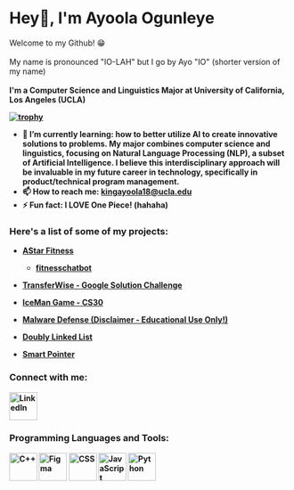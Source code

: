 # Hey👋, I'm Ayoola Ogunleye 

Welcome to my Github! 😁
<br>
<br>
My name is pronounced "IO-LAH" but I go by Ayo "IO" (shorter version of my name)
<br>
<br>
<b>I'm a Computer Science and Linguistics Major at University of California, Los Angeles (UCLA) <b>

[![trophy](https://github-profile-trophy.vercel.app/?username=ayoola135790)](https://github.com/ryo-ma/github-profile-trophy)

- 🌱 I’m currently learning: how to better utilize AI to create innovative solutions to problems. My major combines computer science and linguistics, focusing on Natural Language Processing (NLP), a subset of Artificial Intelligence. I believe this interdisciplinary approach will be invaluable in my future career in technology, specifically in product/technical program management.
- 📫 How to reach me: kingayoola18@ucla.edu
- ⚡ Fun fact: I <b>LOVE<b> One Piece! (hahaha)

### Here's a list of some of my projects:

- [AStar Fitness](https://github.com/Shoheicode/fitness-app-project)
  - [fitnesschatbot](https://github.com/ayoola135790/fitnesschatbot)
- [TransferWise - Google Solution Challenge](https://github.com/El-Camino-Google-Developer-Student-Club/El-Camino-2023-Solution-Challenge)
- [IceMan Game - CS30](https://github.com/ayoola135790/icemanproj)
- [Malware Defense (Disclaimer - Educational Use Only!)](https://github.com/ucla-e1-malware/final-project-sand)

- [Doubly Linked List]()
- [Smart Pointer]()



### Connect with me: 
[<img src="https://upload.wikimedia.org/wikipedia/commons/c/ca/LinkedIn_logo_initials.png" alt="LinkedIn" width="50">](https://www.linkedin.com/in/emmanuel-o-455537212)
<br>

### Programming Languages and Tools:
<img src="https://upload.wikimedia.org/wikipedia/commons/thumb/1/18/ISO_C%2B%2B_Logo.svg/800px-ISO_C%2B%2B_Logo.svg.png" alt="C++" width="50">
<img src="https://blog.greggant.com/images/posts/2019-04-25-figma/Figma.png" alt="Figma" width="50">
<img src="https://upload.wikimedia.org/wikipedia/commons/thumb/d/d5/CSS3_logo_and_wordmark.svg/800px-CSS3_logo_and_wordmark.svg.png" alt="CSS" width="50">
<img src="https://encrypted-tbn0.gstatic.com/images?q=tbn:ANd9GcRuHnJDLOcdm_0b6N6kNj-1OvO9KhKYgqIy0w&s" alt="JavaScript" width="50">
<img src="https://banner2.cleanpng.com/20190623/yp/kisspng-python-computer-icons-programming-language-executa-1713885634631.webp" alt="Python" width="50">




<!--
**ayoola135790/ayoola135790** is a ✨ _special_ ✨ repository because its `README.md` (this file) appears on your GitHub profile.



Here are some ideas to get you started:

- 🔭 I’m currently working on ...
- 🌱 I’m currently learning ...
- 👯 I’m looking to collaborate on ...
- 🤔 I’m looking for help with ...
- 💬 Ask me about ...
- 📫 How to reach me: ...
- 😄 Pronouns: ...
- ⚡ Fun fact: ...
-->
